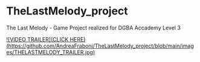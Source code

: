 # TheLastMelody_project
The Last Melody - Game Project realized for DGBA Accademy Level 3

[![VIDEO TRAILER](CLICK HERE)(https://github.com/AndreaFraboni/TheLastMelody_project/blob/main/images/THELASTMELODY_TRAILER.jpg)](https://fraboniandrea.altervista.org/video/TheLastMelody.mp4)


